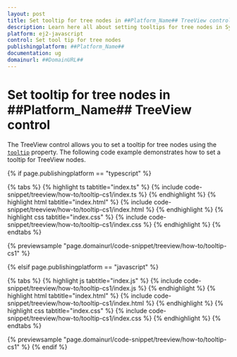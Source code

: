 ```yaml
---
layout: post
title: Set tooltip for tree nodes in ##Platform_Name## TreeView control | Syncfusion
description: Learn here all about setting tooltips for tree nodes in Syncfusion ##Platform_Name## TreeView control of Syncfusion Essential JS 2 and more.
platform: ej2-javascript
control: Set tool tip for tree nodes
publishingplatform: ##Platform_Name##
documentation: ug
domainurl: ##DomainURL##
---
```


# Set tooltip for tree nodes in ##Platform_Name## TreeView control

The TreeView control allows you to set a tooltip for tree nodes using the [`tooltip`](../../api/treeview/fieldsSettingsModel/#tooltip) property. The following code example demonstrates how to set a tooltip for TreeView nodes.

{% if page.publishingplatform == "typescript" %}

 {% tabs %}
{% highlight ts tabtitle="index.ts" %}
{% include code-snippet/treeview/how-to/tooltip-cs1/index.ts %}
{% endhighlight %}
{% highlight html tabtitle="index.html" %}
{% include code-snippet/treeview/how-to/tooltip-cs1/index.html %}
{% endhighlight %}
{% highlight css tabtitle="index.css" %}
{% include code-snippet/treeview/how-to/tooltip-cs1/index.css %}
{% endhighlight %}
{% endtabs %}
        
{% previewsample "page.domainurl/code-snippet/treeview/how-to/tooltip-cs1" %}

{% elsif page.publishingplatform == "javascript" %}

{% tabs %}
{% highlight js tabtitle="index.js" %}
{% include code-snippet/treeview/how-to/tooltip-cs1/index.js %}
{% endhighlight %}
{% highlight html tabtitle="index.html" %}
{% include code-snippet/treeview/how-to/tooltip-cs1/index.html %}
{% endhighlight %}
{% highlight css tabtitle="index.css" %}
{% include code-snippet/treeview/how-to/tooltip-cs1/index.css %}
{% endhighlight %}
{% endtabs %}

{% previewsample "page.domainurl/code-snippet/treeview/how-to/tooltip-cs1" %}
{% endif %}